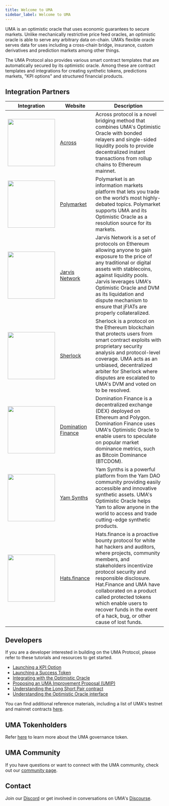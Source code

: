 ```yaml
---
title: Welcome to UMA
sidebar_label: Welcome to UMA
---
```

UMA is an optimistic oracle that uses economic guarantees to secure markets. Unlike mechanically restrictive price feed oracles, an optimistic oracle is able to serve any arbitrary data on-chain. UMA’s flexible oracle serves data for uses including a cross-chain bridge, insurance, custom derivatives and prediction markets among other things.
 
The UMA Protocol also provides various smart contract templates that are automatically secured by its optimistic oracle. Among these are contract templates and integrations for creating synthetic tokens, predictions markets, "KPI options" and structured financial products.

## Integration Partners

Integration  | Website | Description 
------------- | ------------- | ------------- 
<img src="/network-icons/across-logo.png" width="150"/> | [Across](https://across.to/) | Across protocol is a novel bridging method that combines UMA's Optimistic Oracle with bonded relayers and single-sided liquidity pools to provide decentralized instant transactions from rollup chains to Ethereum mainnet.
<img src="/network-icons/polymarket-logo.png" width="150"/> | [Polymarket](https://polymarket.com/) | Polymarket is an information markets platform that lets you trade on the world’s most highly-debated topics. Polymarket supports UMA and its Optimistic Oracle as a resolution source for its markets. 
<img src="/network-icons/jarvis-logo.png" width="150"/> | [Jarvis Network](https://jarvis.network/) | Jarvis Network is a set of protocols on Ethereum allowing anyone to gain exposure to the price of any traditional or digital assets with stablecoins, against liquidity pools. Jarvis leverages UMA's Optimistic Oracle and DVM as its liquidation and dispute mechanism to ensure that jFIATs are properly collateralized.
<img src="/network-icons/sherlock-logo.png" width="150"/> | [Sherlock](https://www.sherlock.xyz/) | Sherlock is a protocol on the Ethereum blockchain that protects users from smart contract exploits with proprietary security analysis and protocol-level coverage. UMA acts as an unbiased, decentralized arbiter for Sherlock where disputes are escalated to UMA's DVM and voted on to be resolved.
<img src="/network-icons/domfi-logo.png" width="150"/> | [Domination Finance](https://domination.finance/) | Domination Finance is a decentralized exchange (DEX) deployed on Ethereum and Polygon. Domination Finance uses UMA's Optimistic Oracle to enable users to speculate on popular market dominance metrics, such as Bitcoin Dominance (BTCDOM).
<img src="/network-icons/yam-logo.png" width="150"/> | [Yam Synths](https://synths.yam.xyz/) | Yam Synths is a powerful platform from the Yam DAO community providing easily accessible and innovative synthetic assets. UMA's Optimistic Oracle helps Yam to allow anyone in the world to access and trade cutting-edge synthetic products. 
<img src="/network-icons/hats-logo.png" width="150"/> | [Hats.finance](https://hats.finance/) | Hats.finance is a proactive bounty protocol for white hat hackers and auditors, where projects, community members, and stakeholders incentivize protocol security and responsible disclosure. Hat.Finance and UMA have collaborated on a product called protected tokens which enable users to recover funds in the event of a hack, bug, or other cause of lost funds.

## Developers

If you are a developer interested in building on the UMA Protocol, please refer to these tutorials and resources to get started.
- [Launching a KPI Option](kpi-options/summary)
- [Launching a Success Token](success-tokens/summary)
- [Integrating with the Optimistic Oracle](developers/optimistic-oracle-integration)
- [Proposing an UMA Improvement Proposal (UMIP)](uma-tokenholders/adding-price-id)
- [Understanding the Long Short Pair contract](synthetic-tokens/long-short-pair)
- [Understanding the Optimistic Oracle interface](oracle/optimistic-oracle-interface)

You can find additional reference materials, including a list of UMA's testnet and mainnet contracts [here](dev-ref/addresses.md).

## UMA Tokenholders

Refer [here](uma-tokenholders/uma-holders.md) to learn more about the UMA governance token.  

## UMA Community

If you have questions or want to connect with the UMA community, check out our [community page](community/community-overview).

## Contact 

Join our [Discord](https://discord.com/invite/jsb9XQJ) or get involved in conversations on UMA's [Discourse](https://discourse.umaproject.org).
